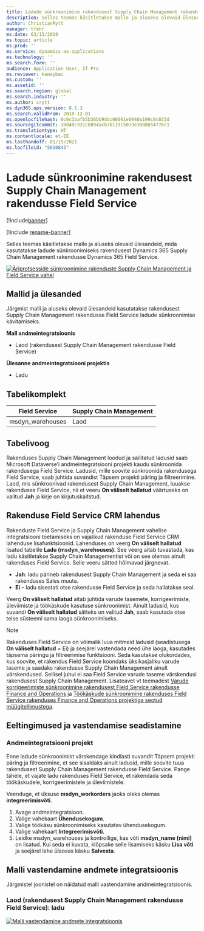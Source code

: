 ```yaml
---
title: Ladude sünkroonimine rakendusest Supply Chain Management rakendusse Field Service
description: Selles teemas käsitletakse malle ja aluseks olevaid ülesandeid, mida kasutatakse ladude sünkroonimiseks rakendusest Dynamics 365 Supply Chain Management rakendusse Dynamics 365 Field Service.
author: ChristianRytt
manager: tfehr
ms.date: 03/13/2019
ms.topic: article
ms.prod: ''
ms.service: dynamics-ax-applications
ms.technology: ''
ms.search.form: ''
audience: Application User, IT Pro
ms.reviewer: kamaybac
ms.custom: ''
ms.assetid: ''
ms.search.region: global
ms.search.industry: ''
ms.author: crytt
ms.dyn365.ops.version: 8.1.3
ms.search.validFrom: 2018-12-01
ms.openlocfilehash: 0c0c1bafb5b36bb9ddc00061e0040a199c8c033d
ms.sourcegitcommit: 38d40c331c8894acb7b119c5073e3088b54776c1
ms.translationtype: HT
ms.contentlocale: et-EE
ms.lasthandoff: 01/15/2021
ms.locfileid: "5010843"
---
```

# <a name="synchronize-warehouses-from-supply-chain-management-to-field-service"></a>Ladude sünkroonimine rakendusest Supply Chain Management rakendusse Field Service

[!include[banner](../includes/banner.md)]

[!include [rename-banner](~/includes/cc-data-platform-banner.md)]

Selles teemas käsitletakse malle ja aluseks olevaid ülesandeid, mida kasutatakse ladude sünkroonimiseks rakendusest Dynamics 365 Supply Chain Management rakendusse Dynamics 365 Field Service.

[![Äriprotsesside sünkroonimine rakenduste Supply Chain Management ja Field Service vahel](./media/FSWarehouseOW.png)](./media/FSWarehouseOW.png)

## <a name="templates-and-tasks"></a>Mallid ja ülesanded
Järgmist malli ja aluseks olevaid ülesandeid kasutatakse rakendusest Supply Chain Management rakendusse Field Service ladude sünkroonimise kävitamiseks.

**Mall andmeintegratsioonis**
- Laod (rakendusest Supply Chain Management rakendusse Field Service)

**Ülesanne andmeintegratsiooni projektis**
- Ladu

## <a name="table-set"></a>Tabelikomplekt
| Field Service    | Supply Chain Management                 |
|------------------|----------------------------------------|
| msdyn_warehouses | Laod                             |

## <a name="table-flow"></a>Tabelivoog
Rakenduses Supply Chain Management loodud ja säilitatud ladusid saab Microsoft Dataverse’i andmeintegratsiooni projekti kaudu sünkroonida rakendusega Field Service. Ladusid, mille soovite sünkroonida rakendusega Field Service, saab juhtida suvandist Täpsem projekti päring ja filtreerimine. Laod, mis sünkroonivad rakendusest Supply Chain Management, luuakse rakenduses Field Service, nii et veeru **On väliselt hallatud** väärtuseks on valitud **Jah** ja kirje on kirjutuskaitstud.

## <a name="field-service-crm-solution"></a>Rakenduse Field Service CRM lahendus
Rakenduste Field Service ja Supply Chain Management vahelise integratsiooni toetamiseks on vajalikud rakenduse Field Service CRM lahenduse lisafunktsioonid. Lahenduses on veerg **On väliselt hallatud** lisatud tabelile **Ladu (msdyn_warehouses)**. See veerg aitab tuvastada, kas ladu käsitletakse Supply Chain Managementist või on see olemas ainult rakenduses Field Service. Selle veeru sätted hõlmavad järgnevat.
- **Jah**: ladu pärineb rakendusest Supply Chain Management ja seda ei saa rakenduses Sales muuta.
- **Ei** – ladu sisestati otse rakendusse Field Service ja seda hallatakse seal.

Veerg **On väliselt hallatud** aitab juhtida varude tasemete, korrigeerimiste, üleviimiste ja töökäskude kasutuse sünkroonimist. Ainult ladusid, kus suvandi **On väliselt hallatud** sätteks on valitud **Jah**, saab kasutada otse teise süsteemi sama laoga sünkroonimiseks. 

> [!NOTE]
> Rakenduses Field Service on võimalik luua mitmeid ladusid (seadistusega **On väliselt hallatud** = Ei) ja seejärel vastendada need ühe laoga, kasutades täpsema päringu ja filtreerimise funktsiooni. Seda kasutakse olukordades, kus soovite, et rakendus Field Service koondaks üksikasjaliku varude taseme ja saadaks rakendusse Supply Chain Management ainult värskendused. Sellisel juhul ei saa Field Service varude taseme värskendusi rakendusest Supply Chain Management. Lisateavet vt teemadest [Varude korrigeerimiste sünkroonimine rakendusest Field Service rakendusse Finance and Operations](https://docs.microsoft.com/dynamics365/unified-operations/supply-chain/sales-marketing/synchronize-inventory-adjustments) ja [Töökäskude sünkroonimine rakenduses Field Service rakenduses Finance and Operations projektiga seotud müügitellimustega](https://docs.microsoft.com/dynamics365/unified-operations/supply-chain/sales-marketing/field-service-work-order).

## <a name="prerequisites-and-mapping-setup"></a>Eeltingimused ja vastendamise seadistamine
### <a name="data-integration-project"></a>Andmeintegratsiooni projekt
Enne ladude sünkroonimist värskendage kindlasti suvandit Täpsem projekti päring ja filtreerimine, et see sisaldaks ainult ladusid, mille soovite tuua rakendusest Supply Chain Management rakendusse Field Service. Pange tähele, et vajate ladu rakenduses Field Service, et rakendada seda töökäskudele, korrigeerimistele ja üleviimistele.  

Veenduge, et üksuse **msdyn_workorders** jaoks oleks olemas **integreerimisvõti**.
1. Avage andmeintegratsioon.
2. Valige vahekaart **Ühendusekogum**.
3. Valige töökäsu sünkroonimiseks kasutatav ühendusekogum.
4. Valige vahekaart **Integreerimisvõti**.
5. Leidke msdyn_warehouses ja kontrollige, kas võti **msdyn_name (nimi)** on lisatud. Kui seda ei kuvata, klõpsake selle lisamiseks käsku **Lisa võti** ja seejärel lehe ülaosas käsku **Salvesta**.

## <a name="template-mapping-in-data-integration"></a>Malli vastendamine andmete integratsioonis

Järgmistel joonistel on näidatud malli vastendamine andmeintegratsioonis.

### <a name="warehouses-supply-chain-management-to-field-service-warehouse"></a>Laod (rakendusest Supply Chain Management rakendusse Field Service): ladu

[![Malli vastendamine andmete integratsioonis](./media/Warehouse1.png)](./media/Warehouse1.png)
